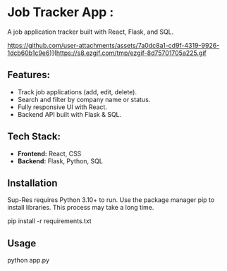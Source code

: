 # Job Tracker App :

A job application tracker built with React, Flask, and SQL.

https://github.com/user-attachments/assets/7a0dc8a1-cd9f-4319-9926-1dcb60b1c9e6)](https://s8.ezgif.com/tmp/ezgif-8d75701705a225.gif


## Features:
- Track job applications (add, edit, delete).  
- Search and filter by company name or status.  
- Fully responsive UI with React.  
- Backend API built with Flask & SQL.  

## Tech Stack:
- **Frontend:** React, CSS  
- **Backend:** Flask, Python, SQL

## Installation 
Sup-Res requires Python 3.10+ to run. Use the package manager pip to install libraries. This process may take a long time.

pip install -r requirements.txt
## Usage 

python app.py 

